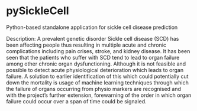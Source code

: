 # pySickleCell
Python-based standalone application for sickle cell disease prediction

Description: A prevalent genetic disorder Sickle cell disease (SCD) has been affecting people thus resulting in multiple acute and chronic complications including pain crises, stroke, and kidney disease. It has been seen that the patients who suffer with SCD tend to lead to organ failure among other chronic organ dysfunctioning. Although it is not feasible and possible to detect acute physiological deterioration which leads to organ failure.
A solution to earlier identification of this which could potentially cut down the mortality is usage of machine learning techniques through which the failure of organs occurring from physio markers are recognised and with the project’s further extension, forewarning of the order in which organ failure could occur over a span of time could be signaled. 
